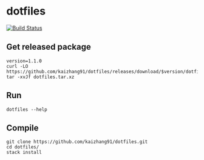 # dotfiles

[![Build Status](https://travis-ci.org/kaizhang91/dotfiles.svg?branch=master)](https://travis-ci.org/kaizhang91/dotfiles)

## Get released package

```
version=1.1.0
curl -LO https://github.com/kaizhang91/dotfiles/releases/download/$version/dotfiles.tar.xz
tar -xvJf dotfiles.tar.xz
```

## Run

```
dotfiles --help
```

## Compile

```
git clone https://github.com/kaizhang91/dotfiles.git
cd dotfiles/
stack install
```
